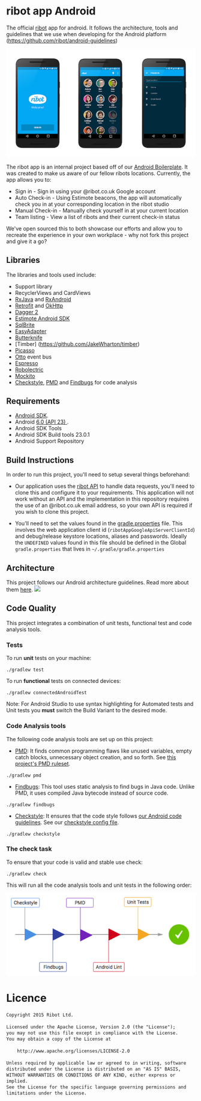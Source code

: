 # ribot app Android

The official [ribot](http://ribot.co.uk) app for android. It follows the architecture, tools and guidelines that we use when developing for the Android platform (https://github.com/ribot/android-guidelines)

<p align="center">
    <img src="images/screens.png" alt="Screenshots"/>
</p>

The ribot app is an internal project based off of our [Android Boilerplate](https://github.com/ribot/android-boilerplate).
It was created to make us aware of our fellow ribots locations. Currently, the app allows you to:

- Sign in - Sign in using your @ribot.co.uk Google account
- Auto Check-in - Using Estimote beacons, the app will automatically check you in at your corresponding
location in the ribot studio
- Manual Check-in - Manually check yourself in at your current location
- Team listing - View a list of ribots and their current check-in status

We've open sourced this to both showcase our efforts and allow you to recreate the
experience in your own workplace - why not fork this project and give it a go?

## Libraries

The libraries and tools used include:

- Support library
- RecyclerViews and CardViews 
- [RxJava](https://github.com/ReactiveX/RxJava) and [RxAndroid](https://github.com/ReactiveX/RxAndroid) 
- [Retrofit](http://square.github.io/retrofit/) and [OkHttp](https://github.com/square/okhttp)
- [Dagger 2](http://google.github.io/dagger/)
- [Estimote Android SDK](https://github.com/Estimote/Android-SDK)
- [SqlBrite](https://github.com/square/sqlbrite)
- [EasyAdapter](https://github.com/ribot/easy-adapter)
- [Butterknife](https://github.com/JakeWharton/butterknife)
- [Timber] (https://github.com/JakeWharton/timber)
- [Picasso](http://square.github.io/picasso/)
- [Otto](http://square.github.io/otto/) event bus
- [Espresso](https://google.github.io/android-testing-support-library/)
- [Robolectric](http://robolectric.org/)
- [Mockito](http://mockito.org/)
- [Checkstyle](http://checkstyle.sourceforge.net/), [PMD](https://pmd.github.io/) and [Findbugs](http://findbugs.sourceforge.net/) for code analysis

## Requirements

- [Android SDK](http://developer.android.com/sdk/index.html).
- Android [6.0 (API 23) ](http://developer.android.com/tools/revisions/platforms.html#6.0).
- Android SDK Tools
- Android SDK Build tools 23.0.1
- Android Support Repository

## Build Instructions

In order to run this project, you'll need to setup several things beforehand:

- Our application uses the [ribot API](https://github.com/ribot/ribot-api) to handle data requests,
you'll need to clone this and configure it to your requirements. This application will not work without an API and the implementation
in this repository requires the use of an @ribot.co.uk email address, so your own API is required if you wish to clone this project.

- You'll need to set the values found in the [gradle.properties](gradle.properties) file.
This involves the web application client id (`ribotAppGoogleApiServerClientId`) and debug/release keystore locations, aliases and passwords. Ideally the
`UNDEFINED` values found in this file should be defined in the Global `gradle.properties` that lives in `~/.gradle/gradle.properties`

## Architecture

This project follows our Android architecture guidelines. Read more about them [here](https://github.com/ribot/android-guidelines/blob/master/architecture_guidelines/android_architecture.md). 
![](https://github.com/ribot/android-guidelines/raw/master/architecture_guidelines/architecture_diagram.png)

## Code Quality

This project integrates a combination of unit tests, functional test and code analysis tools. 

### Tests

To run **unit** tests on your machine:

``` 
./gradlew test
``` 

To run **functional** tests on connected devices:

``` 
./gradlew connectedAndroidTest
``` 

Note: For Android Studio to use syntax highlighting for Automated tests and Unit tests you **must** switch the Build Variant to the desired mode.

### Code Analysis tools 

The following code analysis tools are set up on this project:

* [PMD](https://pmd.github.io/): It finds common programming flaws like unused variables, empty catch blocks, unnecessary object creation, and so forth. See [this project's PMD ruleset](config/quality/pmd/pmd-ruleset.xml).

``` 
./gradlew pmd
```

* [Findbugs](http://findbugs.sourceforge.net/): This tool uses static analysis to find bugs in Java code. Unlike PMD, it uses compiled Java bytecode instead of source code.

```
./gradlew findbugs
```

* [Checkstyle](http://checkstyle.sourceforge.net/): It ensures that the code style follows [our Android code guidelines](https://github.com/ribot/android-guidelines/blob/master/project_and_code_guidelines.md#2-code-guidelines). See our [checkstyle config file](config/quality/checkstyle/checkstyle-config.xml).

```
./gradlew checkstyle
```

### The check task

To ensure that your code is valid and stable use check: 

```
./gradlew check
```

This will run all the code analysis tools and unit tests in the following order:

![Check Diagram](images/check-task-diagram.png)

# Licence

```
Copyright 2015 Ribot Ltd.

Licensed under the Apache License, Version 2.0 (the "License");
you may not use this file except in compliance with the License.
You may obtain a copy of the License at

    http://www.apache.org/licenses/LICENSE-2.0

Unless required by applicable law or agreed to in writing, software
distributed under the License is distributed on an "AS IS" BASIS,
WITHOUT WARRANTIES OR CONDITIONS OF ANY KIND, either express or implied.
See the License for the specific language governing permissions and
limitations under the License.
```